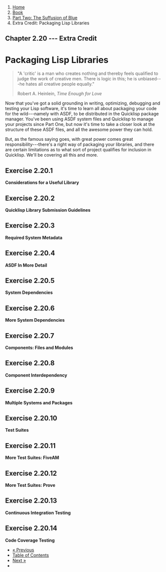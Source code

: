 <ol class="breadcrumb">
  <li><a href="/">Home</a></li>
  <li><a href="/book/">Book</a></li>
  <li><a href="/book/2-0-0-overview/">Part Two: The Suffusion of Blue</a></li>
  <li class="active">Extra Credit: Packaging Lisp Libraries</li>
</ol>

## Chapter 2.20 --- Extra Credit

# Packaging Lisp Libraries

> "A 'critic' is a man who creates nothing and thereby feels qualified to judge the work of creative men. There is logic in this; he is unbiased---he hates all creative people equally."
> <footer>Robert A. Heinlein, <em>Time Enough for Love</em></footer>

Now that you've got a solid grounding in writing, optimizing, debugging and testing your Lisp software, it's time to learn all about packaging your code for the wild---namely with ASDF, to be distributed in the Quicklisp package manager.  You've been using ASDF system files and Quicklisp to manage your projects since Part One, but now it's time to take a closer look at the structure of these ASDF files, and all the awesome power they can hold.

But, as the famous saying goes, with great power comes great responsibility---there's a right way of packaging your libraries, and there are certain limitations as to what sort of project qualifies for inclusion in Quicklisp.  We'll be covering all this and more.

## Exercise 2.20.1

**Considerations for a Useful Library**

## Exercise 2.20.2

**Quicklisp Library Submission Guidelines**

## Exercise 2.20.3

**Required System Metadata**

## Exercise 2.20.4

**ASDF In More Detail**

## Exercise 2.20.5

**System Dependencies**

## Exercise 2.20.6

**More System Dependencies**

## Exercise 2.20.7

**Components: Files and Modules**

## Exercise 2.20.8

**Component Interdependency**

## Exercise 2.20.9

**Multiple Systems and Packages**

## Exercise 2.20.10

**Test Suites**

## Exercise 2.20.11

**More Test Suites: FiveAM**

## Exercise 2.20.12

**More Test Suites: Prove**

## Exercise 2.20.13

**Continuous Integration Testing**

## Exercise 2.20.14

**Code Coverage Testing**

<ul class="pager">
  <li class="previous"><a href="/book/2-19-0-essential-libs/">&laquo; Previous</a></li>
  <li><a href="/book/">Table of Contents</a></li>
  <li class="next"><a href="/book/2-21-0-review/">Next &raquo;</a><li>
</ul>
